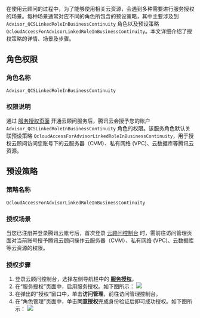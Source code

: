 
在使用云顾问的过程中，为了能够使用相关云资源，会遇到多种需要进行服务授权的场景。每种场景通常对应不同的角色所包含的预设策略，其中主要涉及到 `Advisor_QCSLinkedRoleInBusinessContinuity` 角色以及预设策略 `QcloudAccessForAdvisorLinkedRoleInBusinessContinuity`。本文详细介绍了授权策略的详情、场景及步骤。


## 角色权限
### 角色名称
`Advisor_QCSLinkedRoleInBusinessContinuity`

### 权限说明
通过 [服务授权页面](https://console.cloud.tencent.com/advisor/auth) 开通云顾问服务后，腾讯云会授予您的账户 `Advisor_QCSLinkedRoleInBusinessContinuity` 角色的权限。该服务角色默认关联预设策略 `QcloudAccessForAdvisorLinkedRoleInBusinessContinuity`，用于授权云顾问访问您账号下的云服务器（CVM）、私有网络 (VPC)、云数据库等腾讯云资源。


## 预设策略

### 策略名称
`QcloudAccessForAdvisorLinkedRoleInBusinessContinuity`


### 授权场景
当您已注册并登录腾讯云账号后，首次登录 [云顾问控制台](https://console.cloud.tencent.com/advisor) 时，需前往访问管理页面对当前账号授予腾讯云顾问操作云服务器（CVM）、私有网络 (VPC)、云数据库等云资源的权限。

### 授权步骤

1. 登录云顾问控制台，选择左侧导航栏中的 **[服务授权](https://console.qcloud.com/advisor/auth)**。
2. 在“服务授权”页面中，启用服务授权。如下图所示：
![](https://qcloudimg.tencent-cloud.cn/raw/9f2482189866f8e0a0dc4e133da2e2ee.png)
3. 在弹出的“授权”窗口中，单击**访问管理**，前往访问管理控制台。
4. 在“角色管理”页面中，单击**同意授权**完成身份验证后即可成功授权。如下图所示：
![](https://qcloudimg.tencent-cloud.cn/raw/9025df534e32500583cb914bfb868ece.png)
